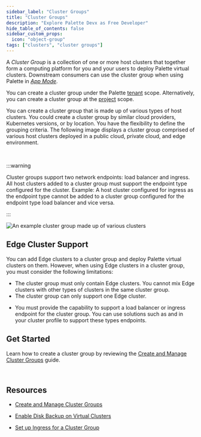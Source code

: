 ```yaml
---
sidebar_label: "Cluster Groups"
title: "Cluster Groups"
description: "Explore Palette Devx as Free Developer"
hide_table_of_contents: false
sidebar_custom_props:
  icon: "object-group"
tags: ["clusters", "cluster groups"]
---
```


A _Cluster Group_ is a collection of one or more host clusters that together form a computing platform for you and your
users to deploy Palette virtual clusters. Downstream consumers can use the cluster group when using Palette in
[_App Mode_](../../introduction/palette-modes.md#what-is-app-mode).

You can create a cluster group under the Palette [tenant](../../glossary-all.md#tenant) scope. Alternatively, you can
create a cluster group at the [project](../../tenant-settings/projects/projects.md) scope.

You can create a cluster group that is made up of various types of host clusters. You could create a cluster group by
similar cloud providers, Kubernetes versions, or by location. You have the flexibility to define the grouping criteria.
The following image displays a cluster group comprised of various host clusters deployed in a public cloud, private
cloud, and edge environment.

<br />

:::warning

Cluster groups support two network endpoints: load balancer and ingress. All host clusters added to a cluster group must
support the endpoint type configured for the cluster. Example: A host cluster configured for ingress as the endpoint
type cannot be added to a cluster group configured for the endpoint type load balancer and vice versa.

:::

![An example cluster group made up of various clusters](/clusters_cluster-groups_index-page.webp)

## Edge Cluster Support

You can add Edge clusters to a cluster group and deploy Palette virtual clusters on them. However, when using Edge
clusters in a cluster group, you must consider the following limitations:

- The cluster group must only contain Edge clusters. You cannot mix Edge clusters with other types of clusters in the
  same cluster group.
- The cluster group can only support one Edge cluster.
<!-- prettier-ignore -->
- You must provide the capability to support a load balancer or ingress endpoint for the cluster group. You can use
  solutions such as <VersionedLink text="MetalLB" url="/integrations/packs/?pack=lb-metallb-helm" /> and
  <VersionedLink text="Nginx" url="/integrations/packs/?pack=nginx" /> in your cluster profile to support these types
  endpoints.

## Get Started

Learn how to create a cluster group by reviewing the [Create and Manage Cluster Groups](create-cluster-group.md) guide.

<br />

## Resources

- [Create and Manage Cluster Groups](create-cluster-group.md)

- [Enable Disk Backup on Virtual Clusters](cluster-group-backups.md)

- [Set up Ingress for a Cluster Group](ingress-cluster-group.md)
